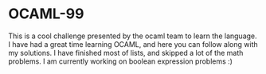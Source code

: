 # OCAML-99
This is a cool challenge presented by the ocaml team to learn the language.
I have had a great time learning OCAML, and here you can follow along with my solutions.
I have finished most of lists, and skipped a lot of the math problems.
I am currently working on boolean expression problems :)
